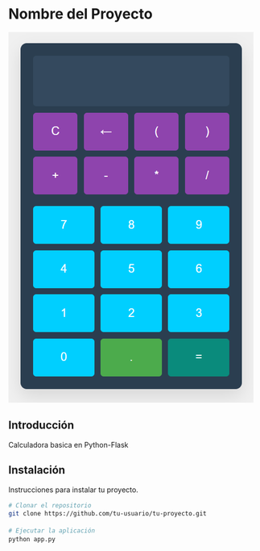 # Nombre del Proyecto

![Logo del Proyecto](img/foto.png)

## Introducción

Calculadora basica en Python-Flask

## Instalación

Instrucciones para instalar tu proyecto.

```bash
# Clonar el repositorio
git clone https://github.com/tu-usuario/tu-proyecto.git

# Ejecutar la aplicación
python app.py

